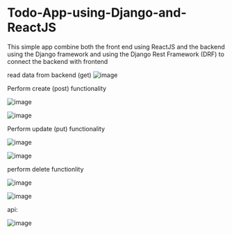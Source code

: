 # Todo-App-using-Django-and-ReactJS
This simple app combine both the front end using ReactJS and the backend  using the Django framework and using the Django Rest Framework (DRF) to connect the backend with frontend

read data from backend (get)
![image](https://github.com/husniabad/Todo-App-using-Django-and-ReactJS/assets/67166177/c705318d-3340-458e-a953-d8c3c1313a67)


Perform create (post) functionality

![image](https://github.com/husniabad/Todo-App-using-Django-and-ReactJS/assets/67166177/69a3977a-5127-4dc3-94d0-e200a3a28aa4)

![image](https://github.com/husniabad/Todo-App-using-Django-and-ReactJS/assets/67166177/dcaa60c8-5bda-46d0-bd81-c4b77617677c)

Perform update (put) functionality

![image](https://github.com/husniabad/Todo-App-using-Django-and-ReactJS/assets/67166177/79bbe4d7-e67e-4926-aaaf-9c4d1929049f)

![image](https://github.com/husniabad/Todo-App-using-Django-and-ReactJS/assets/67166177/4f904041-8fcc-4de7-aeb5-8c00b6f8f1f9)

perform delete functionlity 

![image](https://github.com/husniabad/Todo-App-using-Django-and-ReactJS/assets/67166177/4392cae7-145b-4a31-9dab-8f026c8fc511)

![image](https://github.com/husniabad/Todo-App-using-Django-and-ReactJS/assets/67166177/7265a087-803d-48ba-ba45-d9f0d3f3479a)


api:

![image](https://github.com/husniabad/Todo-App-using-Django-and-ReactJS/assets/67166177/3f6d374b-7c05-4b9e-b1b1-6710798e3931)







